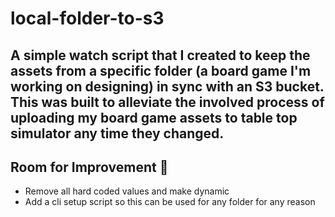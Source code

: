 # local-folder-to-s3

## A simple watch script that I created to keep the assets from a specific folder (a board game I'm working on designing) in sync with an S3 bucket.  This was built to alleviate the involved process of uploading my board game assets to table top simulator any time they changed.

## Room for Improvement 💪
- Remove all hard coded values and make dynamic
- Add a cli setup script so this can be used for any folder for any reason
